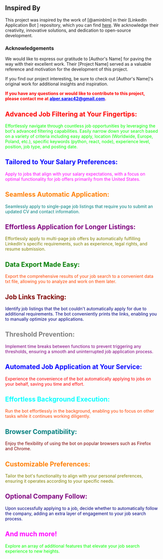 
## Inspired By

This project was inspired by the work of [@aminblm] in their [LinkedIn Application Bot ] repository, which you can find [here]([link-to-their-repository](https://github.com/aminblm/linkedin-application-bot)). We acknowledge their creativity, innovative solutions, and dedication to open-source development.

### Acknowledgements

We would like to express our gratitude to [Author's Name] for paving the way with their excellent work. Their [Project Name] served as a valuable reference and motivation for the development of this project.

If you find our project interesting, be sure to check out [Author's Name]'s original work for additional insights and inspiration.

<p><strong style="color: #FF0000;">If you have any questions or would like to contribute to this project, please contact me at <a href="mailto:alper.sarac42@gmail.com" style="color: #0000FF;">alper.sarac42@gmail.com</a>.</strong></p>


<h2 style="color: #FF0000;">Advanced Job Filtering at Your Fingertips:</h2>
<p style="color: #00FF00;">Effortlessly navigate through countless job opportunities by leveraging the bot's advanced filtering capabilities. Easily narrow down your search based on a variety of criteria including easy apply, location (Worldwide, Europe, Poland, etc.), specific keywords (python, react, node), experience level, position, job type, and posting date.</p>

<h2 style="color: #0000FF;">Tailored to Your Salary Preferences:</h2>
<p style="color: #FF00FF;">Apply to jobs that align with your salary expectations, with a focus on optimal functionality for job offers primarily from the United States.</p>

<h2 style="color: #FF8000;">Seamless Automatic Application:</h2>
<p style="color: #008080;">Seamlessly apply to single-page job listings that require you to submit an updated CV and contact information.</p>

<h2 style="color: #800080;">Effortless Application for Longer Listings:</h2>
<p style="color: #808000;">Effortlessly apply to multi-page job offers by automatically fulfilling LinkedIn's specific requirements, such as experience, legal rights, and resume submission.</p>

<h2 style="color: #008000;">Data Export Made Easy:</h2>
<p style="color: #FF4500;">Export the comprehensive results of your job search to a convenient data txt file, allowing you to analyze and work on them later.</p>

<h2 style="color: #800000;">Job Links Tracking:</h2>
<p style="color: #000080;">Identify job listings that the bot couldn't automatically apply for due to additional requirements. The bot conveniently prints the links, enabling you to manually optimize your applications.</p>

<h2 style="color: #808080;">Threshold Prevention:</h2>
<p style="color: #800080;">Implement time breaks between functions to prevent triggering any thresholds, ensuring a smooth and uninterrupted job application process.</p>

<h2 style="color: #0000FF;">Automated Job Application at Your Service:</h2>
<p style="color: #FF0000;">Experience the convenience of the bot automatically applying to jobs on your behalf, saving you time and effort.</p>

<h2 style="color: #00FFFF;">Effortless Background Execution:</h2>
<p style="color: #FF4500;">Run the bot effortlessly in the background, enabling you to focus on other tasks while it continues working diligently.</p>

<h2 style="color: #008080;">Browser Compatibility:</h2>
<p style="color: #800000;">Enjoy the flexibility of using the bot on popular browsers such as Firefox and Chrome.</p>

<h2 style="color: #FF8000;">Customizable Preferences:</h2>
<p style="color: #808000;">Tailor the bot's functionality to align with your personal preferences, ensuring it operates according to your specific needs.</p>

<h2 style="color: #800080;">Optional Company Follow:</h2>
<p style="color: #000080;">Upon successfully applying to a job, decide whether to automatically follow the company, adding an extra layer of engagement to your job search process.</p>

<h2 style="color: #FF00FF;">And much more!</h2>
<p style="color: #00FF00;">Explore an array of additional features that elevate your job search experience to new heights.</p>

